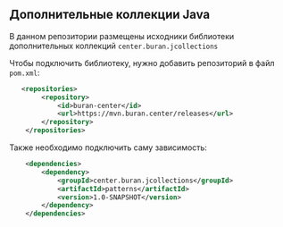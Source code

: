 ## Дополнительные коллекции Java

В данном репозитории размещены исходники библиотеки 
дополнительных коллекций `center.buran.jcollections`

Чтобы подключить библиотеку, нужно добавить репозиторий в файл `pom.xml`:

```xml
   <repositories>
        <repository>
            <id>buran-center</id>
            <url>https://mvn.buran.center/releases</url>
        </repository>
    </repositories>
```

Также необходимо подключить саму зависимость:

```xml
    <dependencies>
        <dependency>
            <groupId>center.buran.jcollections</groupId>
            <artifactId>patterns</artifactId>
            <version>1.0-SNAPSHOT</version>
        </dependency>
    </dependencies>
```
